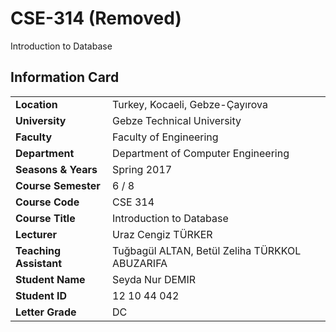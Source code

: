 # CSE-314 (Removed)
Introduction to Database

## Information Card
| | |
| --- | --- |
| **Location** | Turkey, Kocaeli, Gebze-Çayırova |
| **University** | Gebze Technical University |
| **Faculty** | Faculty of Engineering |
| **Department** | Department of Computer Engineering |
| **Seasons & Years** | Spring 2017 |
| **Course Semester** | 6 / 8 |
| **Course Code** | CSE 314 |
| **Course Title** | Introduction to Database |
| **Lecturer** | Uraz Cengiz TÜRKER |
| **Teaching Assistant** | Tuğbagül ALTAN, Betül Zeliha TÜRKKOL ABUZARIFA |
| **Student Name** | Seyda Nur DEMIR |
| **Student ID** | 12 10 44 042 |
| **Letter Grade** | DC |
